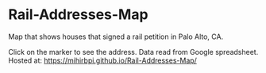 # Rail-Addresses-Map
Map that shows houses that signed a rail petition in Palo Alto, CA. 

Click on the marker to see the address. Data read from Google spreadsheet. 
Hosted at: https://mihirbpi.github.io/Rail-Addresses-Map/

